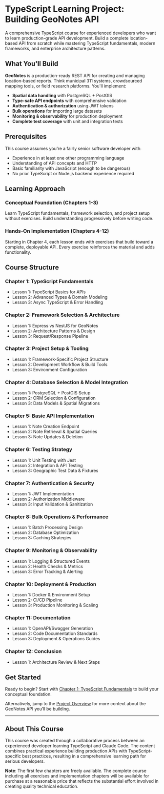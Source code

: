 # TypeScript Learning Project: Building GeoNotes API

A comprehensive TypeScript course for experienced developers who want to learn production-grade API development. Build a complete location-based API from scratch while mastering TypeScript fundamentals, modern frameworks, and enterprise architecture patterns.

## What You'll Build

**GeoNotes** is a production-ready REST API for creating and managing location-based reports. Think municipal 311 systems, crowdsourced mapping tools, or field research platforms. You'll implement:

- **Spatial data handling** with PostgreSQL + PostGIS
- **Type-safe API endpoints** with comprehensive validation
- **Authentication & authorization** using JWT tokens
- **Bulk operations** for importing large datasets
- **Monitoring & observability** for production deployment
- **Complete test coverage** with unit and integration tests

## Prerequisites

This course assumes you're a fairly senior software developer with:
- Experience in at least one other programming language
- Understanding of API concepts and HTTP
- Basic familiarity with JavaScript (enough to be dangerous)
- No prior TypeScript or Node.js backend experience required

## Learning Approach

### Conceptual Foundation (Chapters 1-3)
Learn TypeScript fundamentals, framework selection, and project setup without exercises. Build understanding progressively before writing code.

### Hands-On Implementation (Chapters 4-12)
Starting in Chapter 4, each lesson ends with exercises that build toward a complete, deployable API. Every exercise reinforces the material and adds functionality.

## Course Structure

### Chapter 1: TypeScript Fundamentals
- Lesson 1: TypeScript Basics for APIs
- Lesson 2: Advanced Types & Domain Modeling  
- Lesson 3: Async TypeScript & Error Handling

### Chapter 2: Framework Selection & Architecture
- Lesson 1: Express vs NestJS for GeoNotes
- Lesson 2: Architecture Patterns & Design
- Lesson 3: Request/Response Pipeline

### Chapter 3: Project Setup & Tooling
- Lesson 1: Framework-Specific Project Structure
- Lesson 2: Development Workflow & Build Tools
- Lesson 3: Environment Configuration

### Chapter 4: Database Selection & Model Integration
- Lesson 1: PostgreSQL + PostGIS Setup
- Lesson 2: ORM Selection & Configuration
- Lesson 3: Data Models & Spatial Migrations

### Chapter 5: Basic API Implementation
- Lesson 1: Note Creation Endpoint
- Lesson 2: Note Retrieval & Spatial Queries
- Lesson 3: Note Updates & Deletion

### Chapter 6: Testing Strategy
- Lesson 1: Unit Testing with Jest
- Lesson 2: Integration & API Testing
- Lesson 3: Geographic Test Data & Fixtures

### Chapter 7: Authentication & Security
- Lesson 1: JWT Implementation
- Lesson 2: Authorization Middleware
- Lesson 3: Input Validation & Sanitization

### Chapter 8: Bulk Operations & Performance
- Lesson 1: Batch Processing Design
- Lesson 2: Database Optimization
- Lesson 3: Caching Strategies

### Chapter 9: Monitoring & Observability
- Lesson 1: Logging & Structured Events
- Lesson 2: Health Checks & Metrics
- Lesson 3: Error Tracking & Alerting

### Chapter 10: Deployment & Production
- Lesson 1: Docker & Environment Setup
- Lesson 2: CI/CD Pipeline
- Lesson 3: Production Monitoring & Scaling

### Chapter 11: Documentation
- Lesson 1: OpenAPI/Swagger Generation
- Lesson 2: Code Documentation Standards
- Lesson 3: Deployment & Operations Guides

### Chapter 12: Conclusion
- Lesson 1: Architecture Review & Next Steps

## Get Started

Ready to begin? Start with [Chapter 1: TypeScript Fundamentals](ch1-typescript-fundamentals/C1L1-typescript-basics-for-apis.md) to build your conceptual foundation.

Alternatively, jump to the [Project Overview](00-project-overview/project-overview.md) for more context about the GeoNotes API you'll be building.

---

## About This Course

This course was created through a collaborative process between an experienced developer learning TypeScript and Claude Code. The content combines practical experience building production APIs with TypeScript-specific best practices, resulting in a comprehensive learning path for serious developers.

**Note**: The first few chapters are freely available. The complete course including all exercises and implementation chapters will be available for purchase at a reasonable price that reflects the substantial effort involved in creating quality technical education.